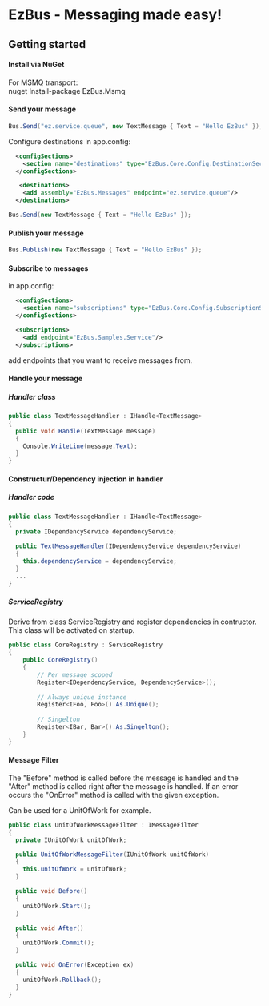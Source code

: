 EzBus - Messaging made easy!
===============================

## Getting started

#### Install via NuGet

For MSMQ transport:<br/>
nuget Install-package EzBus.Msmq

#### Send your message

```C#
Bus.Send("ez.service.queue", new TextMessage { Text = "Hello EzBus" });
```

Configure destinations in app.config:

```xml
  <configSections>
    <section name="destinations" type="EzBus.Core.Config.DestinationSection, EzBus.Core"/>
  </configSections>

   <destinations>
    <add assembly="EzBus.Messages" endpoint="ez.service.queue"/>
  </destinations>
```
```C#
Bus.Send(new TextMessage { Text = "Hello EzBus" });
```

#### Publish your message

```C#
Bus.Publish(new TextMessage { Text = "Hello EzBus" });
```

#### Subscribe to messages

in app.config:

```xml
  <configSections>
    <section name="subscriptions" type="EzBus.Core.Config.SubscriptionSection, EzBus.Core"/>
  </configSections>

  <subscriptions>
    <add endpoint="EzBus.Samples.Service"/>
  </subscriptions>
```

add endpoints that you want to receive messages from.

#### Handle your message

##### Handler class
```C#
public class TextMessageHandler : IHandle<TextMessage>
{
  public void Handle(TextMessage message)
  {
    Console.WriteLine(message.Text);
  }
}
```
#### Constructur/Dependency injection in handler

##### Handler code

```C#
public class TextMessageHandler : IHandle<TextMessage>
{
  private IDependencyService dependencyService;
  
  public TextMessageHandler(IDependencyService dependencyService)
  {
    this.dependencyService = dependencyService;
  }
  ...
}
```

##### ServiceRegistry
Derive from class ServiceRegistry and register dependencies in contructor. This class will be activated on startup.
```C#
public class CoreRegistry : ServiceRegistry
{
    public CoreRegistry()
    {
        // Per message scoped
        Register<IDependencyService, DependencyService>();
        
        // Always unique instance
        Register<IFoo, Foo>().As.Unique();
        
        // Singelton
        Register<IBar, Bar>().As.Singelton();
    }
}
```

#### Message Filter

The "Before" method is called before the message is handled and the "After" method is called right after the message is handled. If an error occurs the "OnError" method is called with the given exception.

Can be used for a UnitOfWork for example. 

```C#
public class UnitOfWorkMessageFilter : IMessageFilter
{
  private IUnitOfWork unitOfWork;

  public UnitOfWorkMessageFilter(IUnitOfWork unitOfWork)
  {
    this.unitOfWork = unitOfWork;   
  }

  public void Before()
  {
    unitOfWork.Start();
  }

  public void After()
  {
    unitOfWork.Commit();
  }

  public void OnError(Exception ex)
  {
    unitOfWork.Rollback();
  }
}
```
